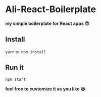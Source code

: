 # Ali-React-Boilerplate

**my simple boilerplate for React apps :upside_down_face:**

## Install 
`yarn` or `npm install`

## Run it
`npm start`

**feel free to customize it as you like :smiley:**